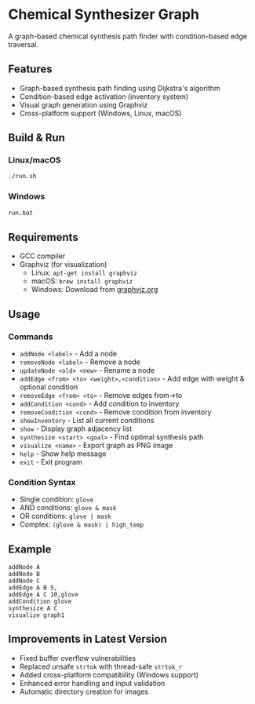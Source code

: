 # Chemical Synthesizer Graph

A graph-based chemical synthesis path finder with condition-based edge traversal.

## Features
- Graph-based synthesis path finding using Dijkstra's algorithm
- Condition-based edge activation (inventory system)
- Visual graph generation using Graphviz
- Cross-platform support (Windows, Linux, macOS)

## Build & Run

### Linux/macOS
```bash
./run.sh
```

### Windows
```cmd
run.bat
```

## Requirements
- GCC compiler
- Graphviz (for visualization)
  - Linux: `apt-get install graphviz`
  - macOS: `brew install graphviz`
  - Windows: Download from [graphviz.org](https://graphviz.org)

## Usage

### Commands
- `addNode <label>` - Add a node
- `removeNode <label>` - Remove a node
- `updateNode <old> <new>` - Rename a node
- `addEdge <from> <to> <weight>,<condition>` - Add edge with weight & optional condition
- `removeEdge <from> <to>` - Remove edges from→to
- `addCondition <cond>` - Add condition to inventory
- `removeCondition <cond>` - Remove condition from inventory
- `showInventory` - List all current conditions
- `show` - Display graph adjacency list
- `synthesize <start> <goal>` - Find optimal synthesis path
- `visualize <name>` - Export graph as PNG image
- `help` - Show help message
- `exit` - Exit program

### Condition Syntax
- Single condition: `glove`
- AND conditions: `glove & mask`
- OR conditions: `glove | mask`
- Complex: `(glove & mask) | high_temp`

## Example
```
addNode A
addNode B
addNode C
addEdge A B 5,
addEdge A C 10,glove
addCondition glove
synthesize A C
visualize graph1
```

## Improvements in Latest Version
- Fixed buffer overflow vulnerabilities
- Replaced unsafe `strtok` with thread-safe `strtok_r`
- Added cross-platform compatibility (Windows support)
- Enhanced error handling and input validation
- Automatic directory creation for images